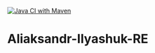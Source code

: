 [![Java CI with Maven](https://github.com/Brest-Java-Course-2021-2/Aliaksandr-Ilyashuk-RE/actions/workflows/maven.yml/badge.svg)](https://github.com/Brest-Java-Course-2021-2/Aliaksandr-Ilyashuk-RE/actions/workflows/maven.yml)
# Aliaksandr-Ilyashuk-RE
